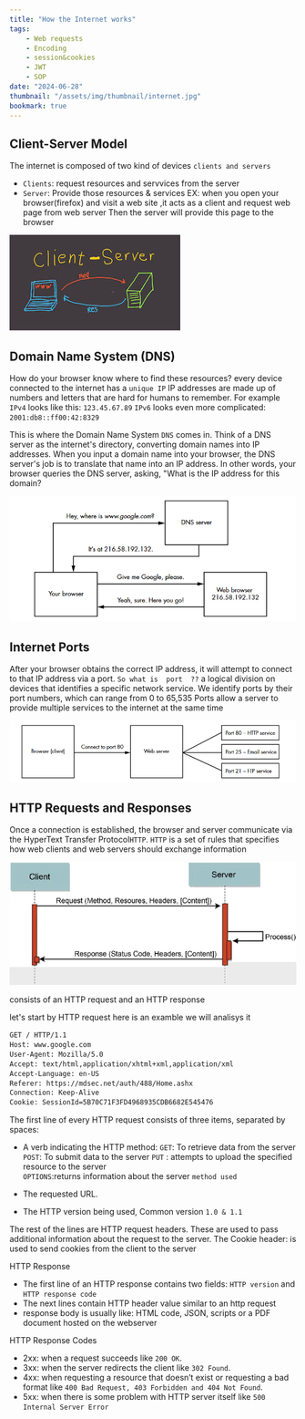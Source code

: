 ```yaml
---
title: "How the Internet works"
tags:
    - Web requests
    - Encoding
    - session&cookies
    - JWT
    - SOP
date: "2024-06-28"
thumbnail: "/assets/img/thumbnail/internet.jpg"
bookmark: true
---
```


## Client-Server Model

The internet is composed of two kind of devices `clients and servers`
* `Clients`: request resources and servvices from the server 
* `Server`: Provide those resources & services
EX:
  when you open your browser(firefox) and visit a web site ,it acts as a client and request web page from web server 
  Then the server will provide this page to the browser

 <img src="/assets/img/basics/client.jpeg" alt="Client-Server">


## Domain Name System (DNS)

How do your browser know where to find these resources? 
 every device connected to the internet has a `unique IP` 
IP addresses are made up of numbers and letters that are hard for humans
to remember. For example
  `IPv4` looks like this: `123.45.67.89`
  `IPv6` looks even more complicated: `2001:db8::ff00:42:8329`

This is where the Domain Name System `DNS` comes in. Think of a DNS server as the internet's directory, converting domain names into IP addresses. When you input a domain name into your browser, the DNS server's job is to translate that name into an IP address. In other words, your browser queries the DNS server, asking, "What is the IP address for this domain?

 <img src="/assets/img/basics/2.png" alt="DNS">


## Internet Ports

After your browser obtains the correct IP address, it will attempt to connect to that IP address via a port.
 `So what is  port  ??`
  a logical division on devices that identifies a specific network service. We identify ports by their port numbers, which can range from 0 to 65,535
Ports allow a server to provide multiple services to the internet at the same time

 <img src="/assets/img/basics/3.png" alt="Port">


## HTTP Requests and Responses

Once a connection is established, the browser and server communicate via
the HyperText Transfer Protocol`HTTP`.
`HTTP` is a set of rules that specifies how web clients and web servers should exchange information

<img src="/assets/img/basics/4.png" alt="HTTP">

 consists of an HTTP request and an HTTP response

 let's start by HTTP request here is an examble we will analisys it 

 ```bash
GET / HTTP/1.1
Host: www.google.com
User-Agent: Mozilla/5.0
Accept: text/html,application/xhtml+xml,application/xml
Accept-Language: en-US
Referer: https://mdsec.net/auth/488/Home.ashx
Connection: Keep-Alive
Cookie: SessionId=5B70C71F3FD4968935CDB6682E545476
 ```
The first line of every HTTP request consists of three items, separated by spaces:

* A verb indicating the HTTP method:
`GET`: To retrieve data from the server
`POST`: To submit data to the server
`PUT` : attempts to upload the specified resource to the server  
`OPTIONS`:returns information about the server `method used`

* The requested URL.
* The HTTP version being used, Common version `1.0 & 1.1`

The rest of the lines are HTTP request headers. These are used to pass
additional information about the request to the server. 
The Cookie header: is used to send cookies from the client to the server

HTTP Response 

* The first line of an HTTP response contains two fields: `HTTP version` and `HTTP response code`
* The next lines contain HTTP header value similar to an http request
* response body is usually like: HTML code, JSON, scripts or a PDF document hosted on the webserver

HTTP Response Codes

* 2xx: when a request succeeds like `200 OK`.
* 3xx: when the server redirects the client like `302 Found`.
* 4xx: when requesting a resource that doesn’t exist or requesting a bad format like
 `400 Bad Request, 403 Forbidden and 404 Not Found`.
* 5xx: when there is some problem with HTTP server itself like `500 Internal Server Error`
